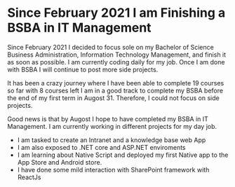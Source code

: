 # Since February 2021 I am Finishing a BSBA in IT Management


Since February 2021 I decided to focus sole on my Bachelor of Science Business Administration, Information Technology Management, and finish it as soon as possible. I am currently coding daily for my job. Once I am done with BSBA I will continue to post more side projects. 

It has been a crazy journey where I have been able to complete 19 courses so far with 8 courses left I am in a good track to complete my BSBA before the end of my first term in Augost 31. Therefore, I could not focus on side projects. 

Good news is that by Augost I hope to have completed my BSBA in IT Management. I am currently working in different projects for my day job. 

* I am tasked to create an Intranet and a knowledge base web App
* I am also exposed to .NET core and ASP.NET enviroments
* I am learning about Native Script and deployed my first Native app to the App Store and Android store.
* I have done some mild interaction with SharePoint framework with ReactJs



